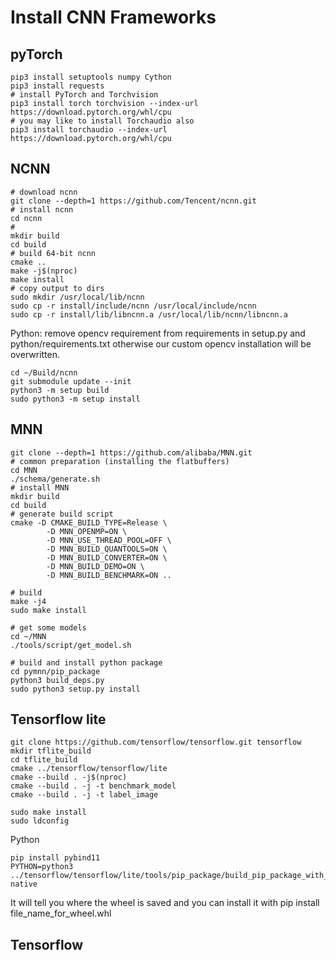 # Install CNN Frameworks

## pyTorch

```
pip3 install setuptools numpy Cython
pip3 install requests
# install PyTorch and Torchvision
pip3 install torch torchvision --index-url https://download.pytorch.org/whl/cpu
# you may like to install Torchaudio also
pip3 install torchaudio --index-url https://download.pytorch.org/whl/cpu
```

## NCNN

```
# download ncnn
git clone --depth=1 https://github.com/Tencent/ncnn.git
# install ncnn
cd ncnn
#
mkdir build
cd build
# build 64-bit ncnn
cmake ..
make -j$(nproc)
make install
# copy output to dirs
sudo mkdir /usr/local/lib/ncnn
sudo cp -r install/include/ncnn /usr/local/include/ncnn
sudo cp -r install/lib/libncnn.a /usr/local/lib/ncnn/libncnn.a
```

Python: remove opencv requirement from requirements in setup.py and python/requirements.txt otherwise our custom opencv installation will be overwritten.

```
cd ~/Build/ncnn
git submodule update --init
python3 -m setup build
sudo python3 -m setup install
```

## MNN

```
git clone --depth=1 https://github.com/alibaba/MNN.git
# common preparation (installing the flatbuffers)
cd MNN
./schema/generate.sh
# install MNN
mkdir build
cd build
# generate build script
cmake -D CMAKE_BUILD_TYPE=Release \
        -D MNN_OPENMP=ON \
        -D MNN_USE_THREAD_POOL=OFF \
        -D MNN_BUILD_QUANTOOLS=ON \
        -D MNN_BUILD_CONVERTER=ON \
        -D MNN_BUILD_DEMO=ON \
        -D MNN_BUILD_BENCHMARK=ON ..

# build
make -j4
sudo make install

# get some models
cd ~/MNN
./tools/script/get_model.sh

# build and install python package
cd pymnn/pip_package
python3 build_deps.py
sudo python3 setup.py install

```

## Tensorflow lite

```
git clone https://github.com/tensorflow/tensorflow.git tensorflow
mkdir tflite_build
cd tflite_build
cmake ../tensorflow/tensorflow/lite
cmake --build . -j$(nproc)
cmake --build . -j -t benchmark_model
cmake --build . -j -t label_image

sudo make install
sudo ldconfig
```

Python

```
pip install pybind11
PYTHON=python3 ../tensorflow/tensorflow/lite/tools/pip_package/build_pip_package_with_cmake.sh native
```
It will tell you where the wheel is saved and you can install it with pip install file_name_for_wheel.whl

## Tensorflow
